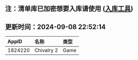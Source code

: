 ## 注：清单库已加密想要入库请使用 ([入库工具](https://github.com/BlankTMing/ManifestAutoUpdate/releases))

## 更新时间：2024-09-08 22:52:14
| AppID | 名称 | 类型  |
| :-------------------- | :----------------------------- | :----------- |
| 1824220 | Chivalry 2| Game |
